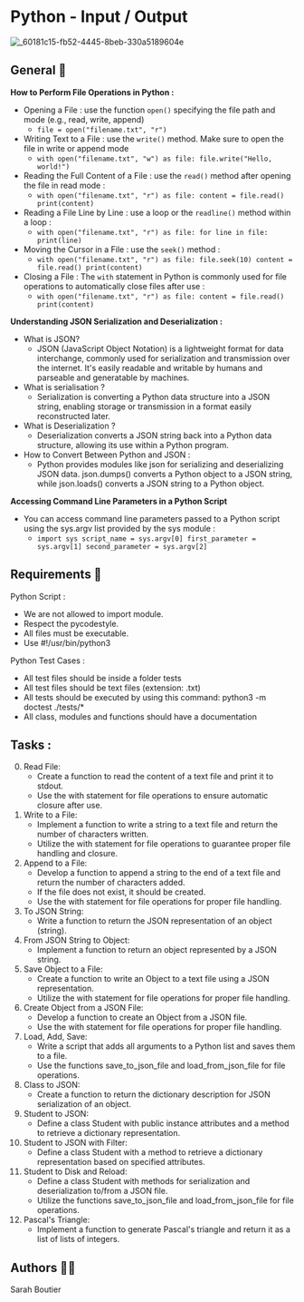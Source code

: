 # Python - Input / Output

![_60181c15-fb52-4445-8beb-330a5189604e](https://github.com/savvyh/holbertonschool-higher_level_programming/assets/139894873/3af41847-2b88-49ad-8d72-d3773ed90f42)

## General 🐍
**How to Perform File Operations in Python :**
- Opening a File : use the function `open()` specifying the file path and mode (e.g., read, write, append)
   - `file = open("filename.txt", "r")`
- Writing Text to a File : use the `write()` method. Make sure to open the file in write or append mode
   - `with open("filename.txt", "w") as file:
   file.write("Hello, world!")`
- Reading the Full Content of a File : use the `read()` method after opening the file in read mode : 
   - `with open("filename.txt", "r") as file:
         content = file.read()
         print(content)`
- Reading a File Line by Line : use a loop or the `readline()` method within a loop : 
   - `with open("filename.txt", "r") as file:
         for line in file:
         print(line)`
- Moving the Cursor in a File : use the `seek()` method : 
   - `with open("filename.txt", "r") as file:
         file.seek(10)
         content = file.read()
         print(content)`
- Closing a File : The `with` statement in Python is commonly used for file operations to automatically close files after use : 
   - `with open("filename.txt", "r") as file:
         content = file.read()
         print(content)`

**Understanding JSON Serialization and Deserialization :**
- What is JSON?
   - JSON (JavaScript Object Notation) is a lightweight format for data interchange, commonly used for serialization and transmission over the internet. It's easily readable and writable by humans and parseable and generatable by machines.
- What is serialisation ?
   - Serialization is converting a Python data structure into a JSON string, enabling storage or transmission in a format easily reconstructed later.
- What is Deserialization ?
   - Deserialization converts a JSON string back into a Python data structure, allowing its use within a Python program.
- How to Convert Between Python and JSON :
   - Python provides modules like json for serializing and deserializing JSON data. json.dumps() converts a Python object to a JSON string, while json.loads() converts a JSON string to a Python object.

**Accessing Command Line Parameters in a Python Script**
- You can access command line parameters passed to a Python script using the sys.argv list provided by the sys module :
   - `import sys
         script_name = sys.argv[0]
         first_parameter = sys.argv[1]
         second_parameter = sys.argv[2]`

## Requirements 💾
Python Script :
- We are not allowed to import module.
- Respect the pycodestyle.
- All files must be executable.
- Use #!/usr/bin/python3

Python Test Cases :
- All test files should be inside a folder tests
- All test files should be text files (extension: .txt)
- All tests should be executed by using this command: python3 -m doctest ./tests/*
- All class, modules and functions should have a documentation

## Tasks : 
0. Read File:
    - Create a function to read the content of a text file and print it to stdout.
    - Use the with statement for file operations to ensure automatic closure after use.
1. Write to a File:
    - Implement a function to write a string to a text file and return the number of characters written.
    - Utilize the with statement for file operations to guarantee proper file handling and closure.
2. Append to a File:
    - Develop a function to append a string to the end of a text file and return the number of characters added.
    - If the file does not exist, it should be created.
    - Use the with statement for file operations for proper file handling.
3. To JSON String:
    - Write a function to return the JSON representation of an object (string).
4. From JSON String to Object:
    - Implement a function to return an object represented by a JSON string.
5. Save Object to a File:
    - Create a function to write an Object to a text file using a JSON representation.
    - Utilize the with statement for file operations for proper file handling.
6. Create Object from a JSON File:
    - Develop a function to create an Object from a JSON file.
    - Use the with statement for file operations for proper file handling.
7. Load, Add, Save:
    - Write a script that adds all arguments to a Python list and saves them to a file.
    - Use the functions save_to_json_file and load_from_json_file for file operations.
8. Class to JSON:
    - Create a function to return the dictionary description for JSON serialization of an object.
9. Student to JSON:
    - Define a class Student with public instance attributes and a method to retrieve a dictionary representation.
10. Student to JSON with Filter:
    - Define a class Student with a method to retrieve a dictionary representation based on specified attributes.
11. Student to Disk and Reload:
    - Define a class Student with methods for serialization and deserialization to/from a JSON file.
    - Utilize the functions save_to_json_file and load_from_json_file for file operations.
12. Pascal's Triangle:
    - Implement a function to generate Pascal's triangle and return it as a list of lists of integers.

## Authors 🧞‍♀️
Sarah Boutier
